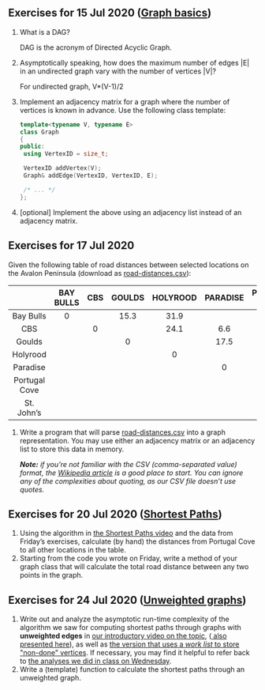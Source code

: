 ## Exercises for 15 Jul 2020 ([Graph basics](https://memorialu.gitlab.io/Engineering/ECE/Teaching/data-structures/website/modules/graphs/basics/))

1. What is a DAG?

   DAG is the acronym of Directed Acyclic Graph.

2. Asymptotically speaking, how does the maximum number of edges |E| in an undirected graph vary with the number of vertices |V|?

   For undirected graph, V*(V-1)/2

3. Implement an adjacency matrix for a graph where the number of vertices is known in advance. Use the following class template:

   ```C++
   template<typename V, typename E>
   class Graph
   {
   public:
   	using VertexID = size_t;
   
   	VertexID addVertex(V);
   	Graph& addEdge(VertexID, VertexID, E);
   
   	/* ... */
   };
   ```

4. [optional] Implement the above using an adjacency list instead of an adjacency matrix.

## Exercises for 17 Jul 2020

Given the following table of road distances between selected locations on the Avalon Peninsula (download as [road-distances.csv](https://memorialu.gitlab.io/Engineering/ECE/Teaching/data-structures/website/modules/graphs/exercises/road-distances.csv)):

|               | BAY BULLS | CBS  | GOULDS | HOLYROOD | PARADISE | PORTUGAL COVE | ST. JOHN’S |
| :-----------: | :-------: | :--: | :----: | :------: | :------: | :-----------: | :--------: |
|   Bay Bulls   |     0     |      |  15.3  |   31.9   |          |               |            |
|      CBS      |           |  0   |        |   24.1   |   6.6    |     16.4      |            |
|    Goulds     |           |      |   0    |          |   17.5   |               |    14.3    |
|   Holyrood    |           |      |        |    0     |          |               |            |
|   Paradise    |           |      |        |          |    0     |     12.5      |    18.6    |
| Portugal Cove |           |      |        |          |          |       0       |    14.2    |
|  St. John’s   |           |      |        |          |          |               |     0      |

1. Write a program that will parse [road-distances.csv](https://memorialu.gitlab.io/Engineering/ECE/Teaching/data-structures/website/modules/graphs/exercises/road-distances.csv) into a graph representation. You may use either an adjacency matrix or an adjacency list to store this data in memory.

   ***Note:** if you’re not familiar with the CSV (comma-separated value) format, the [Wikipedia article](https://en.wikipedia.org/wiki/Comma-separated_values#Example) is a good place to start. You can ignore any of the complexities about quoting, as our CSV file doesn’t use quotes.*

## Exercises for 20 Jul 2020 ([Shortest Paths](https://memorialu.gitlab.io/Engineering/ECE/Teaching/data-structures/website/modules/graphs/shortest-paths/intro/))

1. Using the algorithm in [the Shortest Paths video](https://memorialu.gitlab.io/Engineering/ECE/Teaching/data-structures/website/modules/graphs/shortest-paths/intro/) and the data from Friday’s exercises, calculate (by hand) the distances from Portugal Cove to all other locations in the table.
2. Starting from the code you wrote on Friday, write a method of your graph class that will calculate the total road distance between any two points in the graph.

## Exercises for 24 Jul 2020 ([Unweighted graphs](https://memorialu.gitlab.io/Engineering/ECE/Teaching/data-structures/website/modules/graphs/shortest-paths/unweighted/))

1. Write out and analyze the asymptotic run-time complexity of the algorithm we saw for computing shortest paths through graphs with **unweighted edges** in [our introductory video on the topic](https://memorialu.gitlab.io/Engineering/ECE/Teaching/data-structures/website/modules/graphs/shortest-paths/), ([ also presented here](https://memorialu.gitlab.io/Engineering/ECE/Teaching/data-structures/website/modules/graphs/shortest-paths/unweighted/naive/)), as well as [the version that uses a *work list* to store "non-done" vertices](https://memorialu.gitlab.io/Engineering/ECE/Teaching/data-structures/website/modules/graphs/shortest-paths/unweighted/worklist/). If necessary, you may find it helpful to refer back to [the analyses we did in class on Wednesday](https://memorialu.gitlab.io/Engineering/ECE/Teaching/data-structures/website/modules/graphs/shortest-paths/intro/#_analysis).
2. Write a (template) function to calculate the shortest paths through an unweighted graph.

